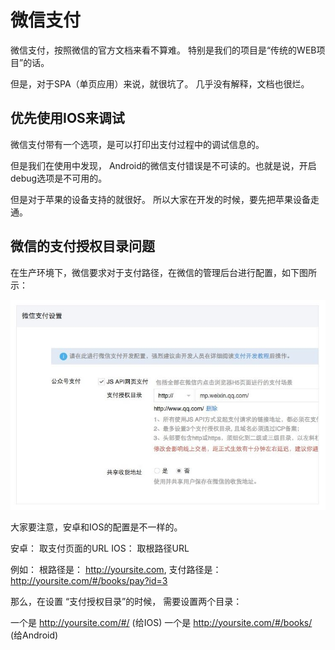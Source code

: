 # 微信支付

微信支付，按照微信的官方文档来看不算难。 特别是我们的项目是“传统的WEB项目”的话。 

但是，对于SPA（单页应用）来说，就很坑了。 几乎没有解释，文档也很烂。 

## 优先使用IOS来调试

微信支付带有一个选项，是可以打印出支付过程中的调试信息的。 

但是我们在使用中发现， Android的微信支付错误是不可读的。也就是说，开启debug选项是不可用的。 

但是对于苹果的设备支持的就很好。 所以大家在开发的时候，要先把苹果设备走通。 

## 微信的支付授权目录问题

在生产环境下，微信要求对于支付路径，在微信的管理后台进行配置，如下图所示：

![配置支付授权目录](./images/weixin_pay_config.png)

大家要注意，安卓和IOS的配置是不一样的。

安卓： 取支付页面的URL
IOS： 取根路径URL

例如： 根路径是： http://yoursite.com,  支付路径是： http://yoursite.com/#/books/pay?id=3  

那么，在设置 “支付授权目录”的时候， 需要设置两个目录：

一个是  http://yoursite.com/#/        (给IOS)
一个是  http://yoursite.com/#/books/  (给Android)
